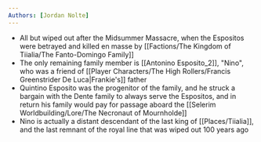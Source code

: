 ```yaml
---
Authors: [Jordan Nolte]
---
```


- All but wiped out after the Midsummer Massacre, when the Espositos were betrayed and killed en masse by [[Factions/The Kingdom of Tiialia/The Fanto-Domingo Family]]
- The only remaining family member is [[Antonino Esposito_2]], "Nino", who was a friend of [[Player Characters/The High Rollers/Francis Greenstrider De Luca\|Frankie's]] father
- Quintino Esposito was the progenitor of the family, and he struck a bargain with the Dente family to always serve the Espositos, and in return his family would pay for passage aboard the [[Selerim Worldbuilding/Lore/The Necronaut of Mournholde]]
- Nino is actually a distant descendant of the last king of [[Places/Tiialia]], and the last remnant of the royal line that was wiped out 100 years ago